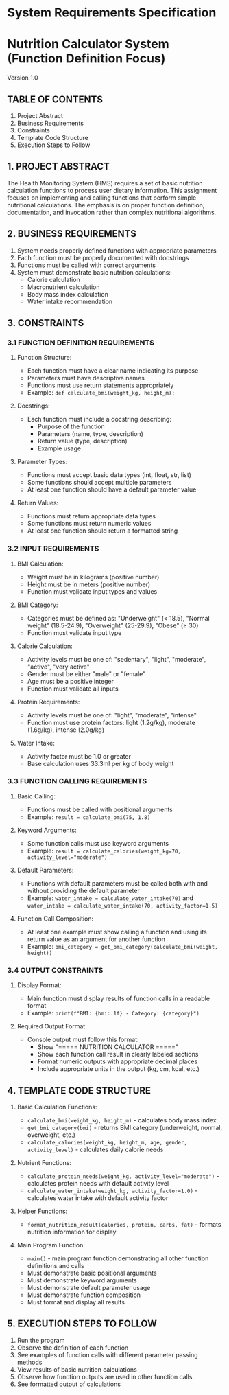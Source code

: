 # System Requirements Specification
# Nutrition Calculator System (Function Definition Focus)
Version 1.0

## TABLE OF CONTENTS
1. Project Abstract
2. Business Requirements
3. Constraints
4. Template Code Structure
5. Execution Steps to Follow

## 1. PROJECT ABSTRACT
The Health Monitoring System (HMS) requires a set of basic nutrition calculation functions to process user dietary information. This assignment focuses on implementing and calling functions that perform simple nutritional calculations. The emphasis is on proper function definition, documentation, and invocation rather than complex nutritional algorithms.

## 2. BUSINESS REQUIREMENTS
1. System needs properly defined functions with appropriate parameters
2. Each function must be properly documented with docstrings
3. Functions must be called with correct arguments
4. System must demonstrate basic nutrition calculations:
   - Calorie calculation
   - Macronutrient calculation
   - Body mass index calculation
   - Water intake recommendation

## 3. CONSTRAINTS

### 3.1 FUNCTION DEFINITION REQUIREMENTS
1. Function Structure:
   - Each function must have a clear name indicating its purpose
   - Parameters must have descriptive names
   - Functions must use return statements appropriately
   - Example: `def calculate_bmi(weight_kg, height_m):`

2. Docstrings:
   - Each function must include a docstring describing:
     - Purpose of the function
     - Parameters (name, type, description)
     - Return value (type, description)
     - Example usage

3. Parameter Types:
   - Functions must accept basic data types (int, float, str, list)
   - Some functions should accept multiple parameters
   - At least one function should have a default parameter value

4. Return Values:
   - Functions must return appropriate data types
   - Some functions must return numeric values
   - At least one function should return a formatted string

### 3.2 INPUT REQUIREMENTS
1. BMI Calculation:
   - Weight must be in kilograms (positive number)
   - Height must be in meters (positive number)
   - Function must validate input types and values

2. BMI Category:
   - Categories must be defined as: "Underweight" (< 18.5), "Normal weight" (18.5-24.9), "Overweight" (25-29.9), "Obese" (≥ 30)
   - Function must validate input type

3. Calorie Calculation:
   - Activity levels must be one of: "sedentary", "light", "moderate", "active", "very active"
   - Gender must be either "male" or "female"
   - Age must be a positive integer
   - Function must validate all inputs

4. Protein Requirements:
   - Activity levels must be one of: "light", "moderate", "intense"
   - Function must use protein factors: light (1.2g/kg), moderate (1.6g/kg), intense (2.0g/kg)

5. Water Intake:
   - Activity factor must be 1.0 or greater
   - Base calculation uses 33.3ml per kg of body weight

### 3.3 FUNCTION CALLING REQUIREMENTS
1. Basic Calling:
   - Functions must be called with positional arguments
   - Example: `result = calculate_bmi(75, 1.8)`

2. Keyword Arguments:
   - Some function calls must use keyword arguments
   - Example: `result = calculate_calories(weight_kg=70, activity_level="moderate")`

3. Default Parameters:
   - Functions with default parameters must be called both with and without providing the default parameter
   - Example: `water_intake = calculate_water_intake(70)` and `water_intake = calculate_water_intake(70, activity_factor=1.5)`

4. Function Call Composition:
   - At least one example must show calling a function and using its return value as an argument for another function
   - Example: `bmi_category = get_bmi_category(calculate_bmi(weight, height))`

### 3.4 OUTPUT CONSTRAINTS
1. Display Format:
   - Main function must display results of function calls in a readable format
   - Example: `print(f"BMI: {bmi:.1f} - Category: {category}")`

2. Required Output Format:
   - Console output must follow this format:
     - Show "===== NUTRITION CALCULATOR ====="
     - Show each function call result in clearly labeled sections
     - Format numeric outputs with appropriate decimal places
     - Include appropriate units in the output (kg, cm, kcal, etc.)

## 4. TEMPLATE CODE STRUCTURE
1. Basic Calculation Functions:
   - `calculate_bmi(weight_kg, height_m)` - calculates body mass index
   - `get_bmi_category(bmi)` - returns BMI category (underweight, normal, overweight, etc.)
   - `calculate_calories(weight_kg, height_m, age, gender, activity_level)` - calculates daily calorie needs

2. Nutrient Functions:
   - `calculate_protein_needs(weight_kg, activity_level="moderate")` - calculates protein needs with default activity level
   - `calculate_water_intake(weight_kg, activity_factor=1.0)` - calculates water intake with default activity factor

3. Helper Functions:
   - `format_nutrition_result(calories, protein, carbs, fat)` - formats nutrition information for display

4. Main Program Function:
   - `main()` - main program function demonstrating all other function definitions and calls
   - Must demonstrate basic positional arguments
   - Must demonstrate keyword arguments
   - Must demonstrate default parameter usage
   - Must demonstrate function composition
   - Must format and display all results

## 5. EXECUTION STEPS TO FOLLOW
1. Run the program
2. Observe the definition of each function
3. See examples of function calls with different parameter passing methods
4. View results of basic nutrition calculations
5. Observe how function outputs are used in other function calls
6. See formatted output of calculations